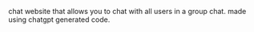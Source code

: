 chat website that allows you to chat with all users in a group chat. made using chatgpt generated code.
